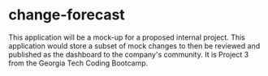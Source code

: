 # change-forecast
This application will be a mock-up for a proposed internal project.   This application would store a subset of mock changes to then be reviewed and published as the dashboard to the company's community.  It is Project 3 from the Georgia Tech Coding Bootcamp.
